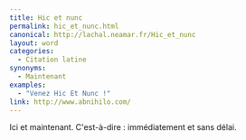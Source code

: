 ```yaml
---
title: Hic et nunc
permalink: hic_et_nunc.html
canonical: http://lachal.neamar.fr/Hic_et_nunc
layout: word
categories:
  - Citation latine
synonyms:
  - Maintenant
examples:
  - "Venez Hic Et Nunc !"
link: http://www.abnihilo.com/
---
```


Ici et maintenant.
C'est-à-dire : immédiatement et sans délai.

